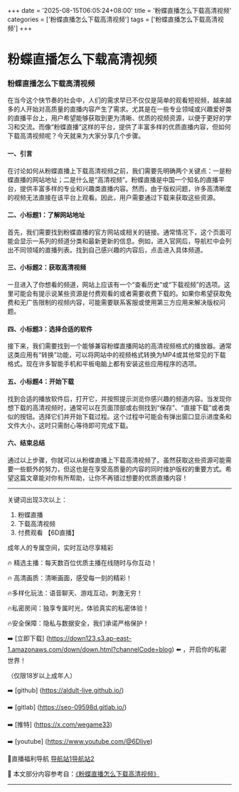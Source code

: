 +++
date = '2025-08-15T06:05:24+08:00'
title = '粉蝶直播怎么下载高清视频'
categories = ['粉蝶直播怎么下载高清视频']
tags = ['粉蝶直播怎么下载高清视频']
+++

# 粉蝶直播怎么下载高清视频

### 粉蝶直播怎么下载高清视频

在当今这个快节奏的社会中，人们的需求早已不仅仅是简单的观看短视频，越来越多的人开始对高质量的直播内容产生了需求。尤其是在一些专业领域或兴趣爱好类的直播平台上，用户希望能够获取到更为清晰、优质的视频资源，以便于更好的学习和交流。而像“粉蝶直播”这样的平台，提供了丰富多样的优质直播内容，但如何下载高清视频呢？今天就来为大家分享几个步骤。

#### 一、引言

在讨论如何从粉蝶直播上下载高清视频之前，我们需要先明确两个关键点：一是粉蝶直播的网站地址；二是什么是“高清视频”。粉蝶直播是中国一个知名的直播平台，提供丰富多样的专业和兴趣类直播内容。然而，由于版权问题，许多高清晰度的视频无法直接在该平台上观看。因此，用户需要通过下载来获取这些资源。

#### 二、小标题1：了解网站地址

首先，我们需要找到粉蝶直播的官方网站或相关的链接。通常情况下，这个页面可能会显示一系列的频道分类和最新更新的信息。例如，进入官网后，导航栏中会列出不同领域的直播列表。找到自己感兴趣的内容后，点击进入具体频道。

#### 三、小标题2：获取高清视频

一旦进入了你想看的频道，网站上应该有一个“查看历史”或“下载视频”的选项。这里可能会有提示说某些资源是付费观看的或者需要收费下载的。如果你希望获取免费和无广告限制的视频内容，可能需要联系客服或使用第三方应用来解决版权问题。

#### 四、小标题3：选择合适的软件

接下来，我们需要找到一个能够兼容粉蝶直播网站的高清视频格式的播放器。通常这类应用有“转换”功能，可以将网站中的视频格式转换为MP4或其他常见的下载格式。现在许多智能手机和平板电脑上都有安装这些应用程序的选项。

#### 五、小标题4：开始下载

找到合适的播放软件后，打开它，并按照提示浏览你感兴趣的频道内容。当发现你想下载的高清视频时，通常可以在页面顶部或右侧找到“保存”、“直接下载”或者类似的按钮。选择它们并开始下载过程。这个过程中可能会有弹出窗口显示进度条和文件大小，这时只需耐心等待即可完成下载。

#### 六、结束总结

通过以上步骤，你就可以从粉蝶直播上下载高清视频了。虽然获取这些资源可能需要一些额外的努力，但这也是在享受高质量的内容的同时维护版权的重要方式。希望这篇文章能对你有所帮助，让你不再错过想要的优质直播内容！

---

关键词出现3次以上：
1. 粉蝶直播
2. 下载高清视频
3. 付费观看
【6D直播】

 成年人的专属空间，实时互动尽享精彩

🔥 精选主播：每天数百位优质主播在线随时与你互动！

🔥 高清画质：清晰画面，感受每一刻的精彩！

🔥多样化玩法：语音聊天、游戏互动，刺激无穷！

🔥私密房间：独享专属时光，体验真实的私密体验！

🔥安全保障：隐私与数据安全，我们承诺严格保护！

➡️ [立即下载] (https://down123.s3.ap-east-1.amazonaws.com/down/down.html?channelCode=blog) ⬅️ ，开启你的私密世界！

 （仅限18岁以上成年人）

➡️ [github] (https://aldult-live.github.io/)

➡️ [gitlab] (https://seo-09598d.gitlab.io/)

➡️ [推特] (https://x.com/wegame33)

➡️ [youtube] (https://www.youtube.com/@6Dlive)

🔞直播福利导航   [导航站1](https://webstack-86085a.gitlab.io/)[导航站2](https://onlygit123-2.github.io/)

📘 本文部分内容参考自：[《粉蝶直播怎么下载高清视频》](https://webstack-hugo-3.pages.dev/)

---
